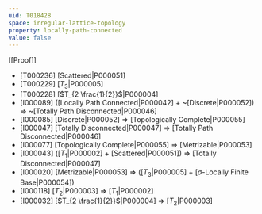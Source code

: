 ```yaml
---
uid: T018428
space: irregular-lattice-topology
property: locally-path-connected
value: false
---
```

[[Proof]]

* [T000236] [Scattered|P000051]
* [T000229] [$T_3$|P000005]
* [T000228] [$T_{2 \frac{1}{2}}$|P000004]
* [I000089] ([Locally Path Connected|P000042] + ~[Discrete|P000052]) => ~[Totally Path Disconnected|P000046]
* [I000085] [Discrete|P000052] => [Topologically Complete|P000055]
* [I000047] [Totally Disconnected|P000047] => [Totally Path Disconnected|P000046]
* [I000077] [Topologically Complete|P000055] => [Metrizable|P000053]
* [I000043] ([$T_1$|P000002] + [Scattered|P000051]) => [Totally Disconnected|P000047]
* [I000020] [Metrizable|P000053] => ([$T_3$|P000005] + [$\sigma$-Locally Finite Base|P000054])
* [I000118] [$T_2$|P000003] => [$T_1$|P000002]
* [I000032] [$T_{2 \frac{1}{2}}$|P000004] => [$T_2$|P000003]

